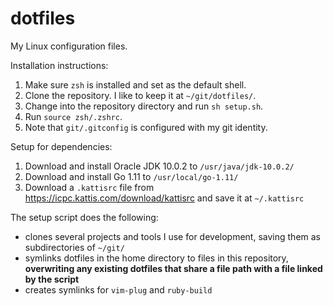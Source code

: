 # dotfiles
My Linux configuration files.

Installation instructions:
1. Make sure `zsh` is installed and set as the default shell.
2. Clone the repository. I like to keep it at `~/git/dotfiles/`.
3. Change into the repository directory and run `sh setup.sh`.
4. Run `source zsh/.zshrc`.
5. Note that `git/.gitconfig` is configured with my git identity.

Setup for dependencies:
1. Download and install Oracle JDK 10.0.2 to `/usr/java/jdk-10.0.2/`
2. Download and install Go 1.11 to `/usr/local/go-1.11/`
3. Download a `.kattisrc` file from https://icpc.kattis.com/download/kattisrc and save it at `~/.kattisrc`

The setup script does the following:
- clones several projects and tools I use for development, saving them as
  subdirectories of `~/git/`
- symlinks dotfiles in the home directory to files in this repository,
  __overwriting any existing dotfiles that share a file path with a file linked
  by the script__
- creates symlinks for `vim-plug` and `ruby-build`
